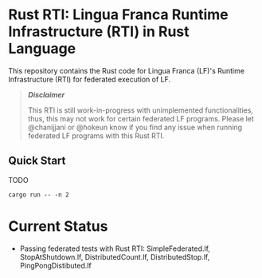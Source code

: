 # Rust RTI: Lingua Franca Runtime Infrastructure (RTI) in Rust Language

This repository contains the Rust code for Lingua Franca (LF)'s Runtime Infrastructure (RTI) for federated execution of LF.

> **_Disclaimer_**
>
> This RTI is still work-in-progress with unimplemented functionalities, thus, this may not work for certain federated LF programs.
> Please let @chanijjani or @hokeun know if you find any issue when running federated LF programs with this Rust RTI.

## Quick Start

TODO

```
cargo run -- -n 2
```

# Current Status

- Passing federated tests with Rust RTI: SimpleFederated.lf, StopAtShutdown.lf, DistributedCount.lf, DistributedStop.lf, PingPongDistibuted.lf
